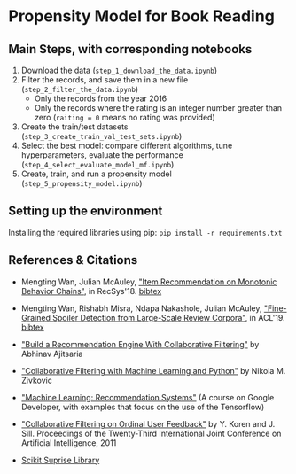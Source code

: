 # Propensity Model for Book Reading

## Main Steps, with corresponding notebooks

 1. Download the data (`step_1_download_the_data.ipynb`)
 2. Filter the records, and save them in a new file (`step_2_filter_the_data.ipynb`)
     * Only the records from the year 2016
     * Only the records where the rating is an integer number greater than zero (`raiting = 0` means no rating was provided)
 3. Create the train/test datasets (`step_3_create_train_val_test_sets.ipynb`)
 4. Select the best model: compare different algorithms, tune hyperparameters, evaluate the performance (`step_4_select_evaluate_model_mf.ipynb`)
 5. Create, train, and run a propensity model (`step_5_propensity_model.ipynb`)

## Setting up the environment

Installing the required libraries using pip:
`pip install -r requirements.txt`

## References & Citations

 * Mengting Wan, Julian McAuley, ["Item Recommendation on Monotonic Behavior Chains"](https://github.com/MengtingWan/mengtingwan.github.io/raw/master/paper/recsys18_mwan.pdf), in RecSys'18. [bibtex](https://dblp.uni-trier.de/rec/conf/recsys/WanM18.html?view=bibtex)
 
 * Mengting Wan, Rishabh Misra, Ndapa Nakashole, Julian McAuley, ["Fine-Grained Spoiler Detection from Large-Scale Review Corpora"](https://github.com/MengtingWan/mengtingwan.github.io/raw/master/paper/acl19_mwan.pdf), in ACL'19. [bibtex](https://dblp.uni-trier.de/rec/bibtex/conf/acl/WanMNM19)
 
 * ["Build a Recommendation Engine With Collaborative Filtering"](https://realpython.com/build-recommendation-engine-collaborative-filtering/) by Abhinav Ajitsaria
 
 * ["Collaborative Filtering with Machine Learning and Python"](https://rubikscode.net/2020/04/27/collaborative-filtering-with-machine-learning-and-python/) by Nikola M. Zivkovic
 
 * ["Machine Learning: Recommendation Systems"](https://developers.google.com/machine-learning/recommendation) (A course on Google Developer, with examples that focus on the use of the Tensorflow)
 
 * ["Collaborative Filtering on Ordinal User Feedback"](https://www.ijcai.org/Proceedings/13/Papers/449.pdf) by Y. Koren and J. Sill. Proceedings of the Twenty-Third International Joint Conference on Artificial Intelligence, 2011
 
 * [Scikit Suprise Library](https://surprise.readthedocs.io/en/stable/index.html)